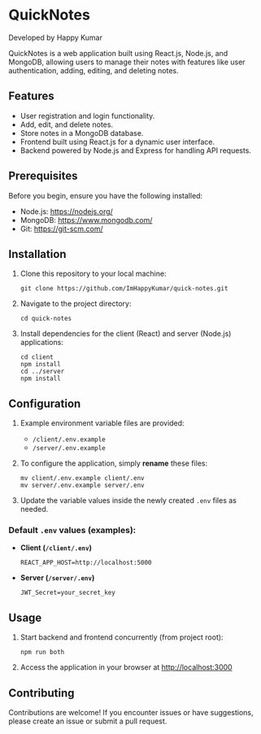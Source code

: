 # QuickNotes

Developed by Happy Kumar

QuickNotes is a web application built using React.js, Node.js, and MongoDB, allowing users to manage their notes with features like user authentication, adding, editing, and deleting notes.

## Features

- User registration and login functionality.
- Add, edit, and delete notes.
- Store notes in a MongoDB database.
- Frontend built using React.js for a dynamic user interface.
- Backend powered by Node.js and Express for handling API requests.

## Prerequisites

Before you begin, ensure you have the following installed:

- Node.js: https://nodejs.org/
- MongoDB: https://www.mongodb.com/
- Git: https://git-scm.com/

## Installation

1. Clone this repository to your local machine:
   ```
   git clone https://github.com/ImHappyKumar/quick-notes.git
   ```
2. Navigate to the project directory:
   ```
   cd quick-notes
   ```
3. Install dependencies for the client (React) and server (Node.js) applications:
   ```
   cd client
   npm install
   cd ../server
   npm install
   ```

## Configuration

1. Example environment variable files are provided:

   - `/client/.env.example`
   - `/server/.env.example`

2. To configure the application, simply **rename** these files:

   ```
   mv client/.env.example client/.env
   mv server/.env.example server/.env
   ```

3. Update the variable values inside the newly created `.env` files as needed.

### Default `.env` values (examples):

- **Client (`/client/.env`)**

  ```env
  REACT_APP_HOST=http://localhost:5000
  ```

- **Server (`/server/.env`)**
  ```env
  JWT_Secret=your_secret_key
  ```

## Usage

1. Start backend and frontend concurrently (from project root):
   ```
   npm run both
   ```
2. Access the application in your browser at [http://localhost:3000](http://localhost:3000)

## Contributing

Contributions are welcome! If you encounter issues or have suggestions, please create an issue or submit a pull request.
